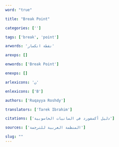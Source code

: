 ```yaml
---
word: "true"

title: "Break Point"

categories: ['']

tags: ['break', 'point']

arwords: 'نقطة انكسار'

arexps: []

enwords: ['Break Point']

enexps: []

arlexicons: 'ن'

enlexicons: ['B']

authors: ['Ruqayya Roshdy']

translators: ['Tarek Ibrahim']

citations: ['دليل أكسفورد في السانيات الحاسوبية']

sources: ['المنظمة العربية للترجمة']

slug: ""
---
```

